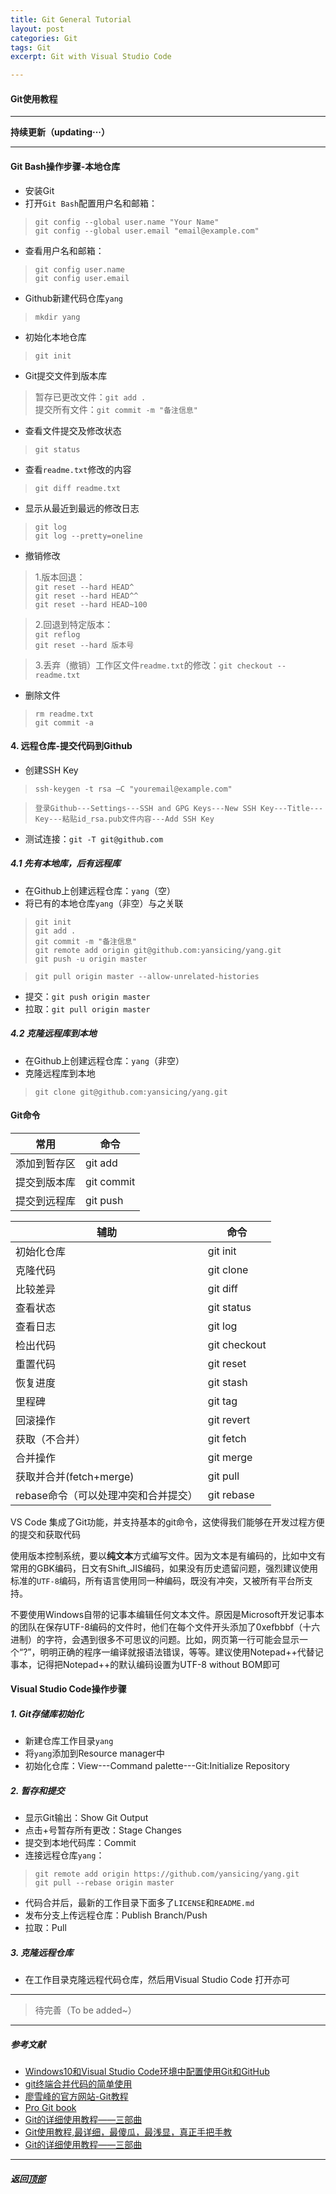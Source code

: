 ```yaml
---
title: Git General Tutorial
layout: post
categories: Git
tags: Git 
excerpt: Git with Visual Studio Code

---
```

#### Git使用教程 <span id="home">
---

__持续更新（updating···）__

---
#### Git Bash操作步骤-本地仓库
* 安装Git
* 打开`Git Bash`配置用户名和邮箱：
> `git config --global user.name "Your Name"`<br>
> `git config --global user.email "email@example.com"`
* 查看用户名和邮箱：
> `git config user.name`<br>
> `git config user.email`

* Github新建代码仓库`yang`
> `mkdir yang`
* 初始化本地仓库
> `git init`
* Git提交文件到版本库
> 暂存已更改文件：`git add . `<br>
> 提交所有文件：`git commit -m "备注信息"`
* 查看文件提交及修改状态
> `git status`
* 查看`readme.txt`修改的内容
> `git diff readme.txt`
* 显示从最近到最远的修改日志
> `git log`<br>
> `git log --pretty=oneline `

* 撤销修改
>  1.版本回退：<br>
> `git reset --hard HEAD^`<br>
> `git reset --hard HEAD^^`<br>
> `git reset --hard HEAD~100 `

> 2.回退到特定版本：<br>
> `git reflog`<br>
> `git reset --hard 版本号`

> 3.丢弃（撤销）工作区文件`readme.txt`的修改：`git checkout -- readme.txt`

* 删除文件
> `rm readme.txt`<br>
> `git commit -a`






#### 4. 远程仓库-提交代码到Github
* 创建SSH Key
> `ssh-keygen -t rsa –C "youremail@example.com"`<br>

> `登录Github---Settings---SSH and GPG Keys---New SSH Key---Title---Key---粘贴id_rsa.pub文件内容---Add SSH Key`
* 测试连接：`git -T git@github.com`
##### 4.1 先有本地库，后有远程库
* 在Github上创建远程仓库：`yang`（空）
* 将已有的本地仓库`yang`（非空）与之关联
> `git init`<br>
> `git add .`<br>
> `git commit -m "备注信息"`<br>
> `git remote add origin git@github.com:yansicing/yang.git`<br>
> `git push -u origin master`<br>

> `git pull origin master --allow-unrelated-histories`<br>
* 提交：`git push origin master`
* 拉取：`git pull origin master`

##### 4.2 克隆远程库到本地
* 在Github上创建远程仓库：`yang`（非空）
* 克隆远程库到本地
> `git clone git@github.com:yansicing/yang.git`<br>


#### Git命令
|常用|命令|
|---|---|
|添加到暂存区| git add|
|提交到版本库| git commit|
|提交到远程库 | git push|

|辅助	|命令|
|---|---|
|初始化仓库|	git init|
|克隆代码	|git clone|
|比较差异	|git diff|
|查看状态|	git status|
|查看日志|	git log|
|检出代码	|git checkout|
|重置代码|	git reset|
|恢复进度	|git stash|
|里程碑	|git tag|
|回滚操作	|git revert|
|获取（不合并）	|git fetch|
|合并操作	|git merge|
|获取并合并(fetch+merge)	|git pull|
|rebase命令（可以处理冲突和合并提交）	|git rebase|

VS Code 集成了Git功能，并支持基本的git命令，这使得我们能够在开发过程方便的提交和获取代码

使用版本控制系统，要以**纯文本**方式编写文件。因为文本是有编码的，比如中文有常用的GBK编码，日文有Shift_JIS编码，如果没有历史遗留问题，强烈建议使用标准的`UTF-8`编码，所有语言使用同一种编码，既没有冲突，又被所有平台所支持。

不要使用Windows自带的记事本编辑任何文本文件。原因是Microsoft开发记事本的团队在保存UTF-8编码的文件时，他们在每个文件开头添加了0xefbbbf（十六进制）的字符，会遇到很多不可思议的问题。比如，网页第一行可能会显示一个“?”，明明正确的程序一编译就报语法错误，等等。建议使用Notepad++代替记事本，记得把Notepad++的默认编码设置为UTF-8 without BOM即可

#### Visual Studio Code操作步骤

##### 1. Git存储库初始化
* 新建仓库工作目录`yang`
* 将`yang`添加到Resource manager中
* 初始化仓库：View---Command palette---Git:Initialize Repository

##### 2. 暂存和提交
* 显示Git输出：Show Git Output
* 点击+号暂存所有更改：Stage Changes
* 提交到本地代码库：Commit
* 连接远程仓库`yang`：
> `git remote add origin https://github.com/yansicing/yang.git`<br>
> `git pull --rebase origin master`
* 代码合并后，最新的工作目录下面多了`LICENSE`和`README.md`
* 发布分支上传远程仓库：Publish Branch/Push
* 拉取：Pull
##### 3. 克隆远程仓库
* 在工作目录克隆远程代码仓库，然后用Visual Studio Code 打开亦可

---

> 待完善（To be added~）

---


##### 参考文献 <span id="4">
- [Windows10和Visual Studio Code环境中配置使用Git和GitHub](https://blog.csdn.net/fylstudio/article/details/79106331)
- [git终端合并代码的简单使用](https://www.jianshu.com/p/220c6846badf)
- [廖雪峰的官方网站-Git教程](https://www.liaoxuefeng.com/wiki/896043488029600/896827951938304)
- [Pro Git book](https://git-scm.com/book/zh/v2)
- [Git的详细使用教程——三部曲](https://blog.csdn.net/oman001/article/details/80208632)
- [Git使用教程,最详细，最傻瓜，最浅显，真正手把手教](https://blog.csdn.net/qq_36150631/article/details/81038485)
- [Git的详细使用教程——三部曲](https://blog.csdn.net/oman001/article/details/80208632)








---
##### **返回[顶部](#home)**